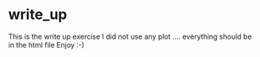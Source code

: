 # write_up
This is the write up exercise
I did not use any plot .... everything should be in the html file
Enjoy :-)
